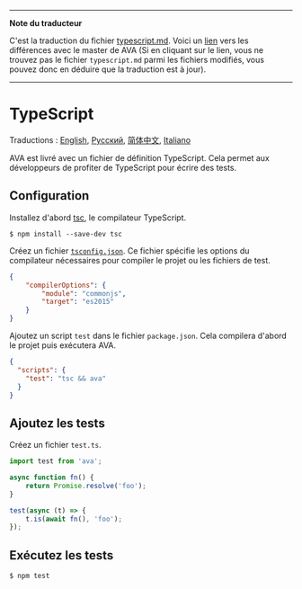 ___
**Note du traducteur**

C'est la traduction du fichier [typescript.md](https://github.com/sindresorhus/ava/blob/master/docs/recipes/typescript.md). Voici un [lien](https://github.com/sindresorhus/ava/compare/85ad2e2cd386831308c395bb9d6fedcb4e7c8153...master#diff-60cce07a584082115d230f2e3d571ad6) vers les différences avec le master de AVA (Si en cliquant sur le lien, vous ne trouvez pas le fichier `typescript.md` parmi les fichiers modifiés, vous pouvez donc en déduire que la traduction est à jour).
___
# TypeScript

Traductions : [English](https://github.com/sindresorhus/ava/blob/master/docs/recipes/typescript.md), [Русский](https://github.com/sindresorhus/ava-docs/blob/master/ru_RU/docs/recipes/typescript.md), [简体中文](https://github.com/sindresorhus/ava-docs/blob/master/zh_CN/docs/recipes/typescript.md), [Italiano](https://github.com/sindresorhus/ava-docs/blob/master/it_IT/recipes/typescript.md)

AVA est livré avec un fichier de définition TypeScript. Cela permet aux développeurs de profiter de TypeScript pour écrire des tests.

## Configuration

Installez d'abord [tsc](https://github.com/Microsoft/TypeScript), le compilateur TypeScript.

```
$ npm install --save-dev tsc
```

Créez un fichier [`tsconfig.json`](https://github.com/Microsoft/TypeScript/wiki/tsconfig.json). Ce fichier spécifie les options du compilateur nécessaires pour compiler le projet ou les fichiers de test.

```json
{
	"compilerOptions": {
		"module": "commonjs",
		"target": "es2015"
	}
}
```

Ajoutez un script `test` dans le fichier `package.json`. Cela compilera d'abord le projet puis exécutera AVA.

```json
{
  "scripts": {
    "test": "tsc && ava"
  }
}
```


## Ajoutez les tests

Créez un fichier `test.ts`.

```ts
import test from 'ava';

async function fn() {
    return Promise.resolve('foo');
}

test(async (t) => {
    t.is(await fn(), 'foo');
});
```


## Exécutez les tests

```
$ npm test
```
